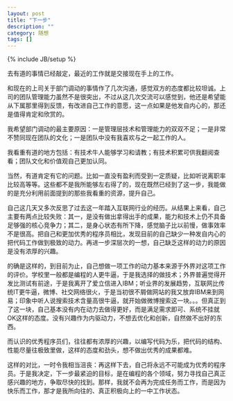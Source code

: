 ```yaml
---
layout: post
title: "下一步"
description: ""
category: 随想 
tags: []
---
```

{% include JB/setup %}

去有道的事情已经敲定，最近的工作就是交接现在手上的工作。

和现在的上司关于部门调动的事情作了几次沟通，感觉双方的态度都比较坦诚。上司的团队管理能力虽然不是很突出，不过从这几次交流可以感觉到，他还是希望能从下属那里得到反馈，有改进自己工作的意愿，这一点如果是他发自内心的，那还是值得肯定和欣赏的。

我希望部门调动的最主要原因：一是管理层技术和管理能力的双双不足；一是非常不赞同现在团队的文化；一是团队中没有我喜欢与之一起工作的人。

我看重有道的地方包括：有技术牛人能够学习和请教；有技术积累可供我翻阅查看；团队文化和价值观自己更加认同。

当然，有道肯定有它的问题。比如一直没有盈利而受到一定质疑，比如听说离职率比较高等等。这些都不是我所能够左右得了的，现在既然已经到了这一步，我能做的是充分利用前面提到的那些我看重的资源，提升自己。

自己这几天又多次反思了过去这一年踏入互联网行业的经历。从结果上来看，自己主要有两点比较失败：其一，是没有做出拿得出手的成果，能力和技术上仍不具备足够强的核心竞争力；其二，是身心状态有所下降，感觉脑子比以前慢，做事效率不是很高。把自己和更加优秀的程序员相比，发现目前的自己缺少一种发自内心的把代码工作做到极致的动力。再进一步深层次的一想，自己缺乏这样的动力的原因是没有浓厚的兴趣。

的确是这样的，到目前为止，自己想做一项工作的动力基本来源于外界对这项工作的评价。学校里一般都是编程的人更牛逼，于是我选择的做技术；外界普遍觉得开发比测试有前途，于是我离开了爱立信进入IBM；听业界的发展趋势，互联网比传统IT更牛逼，微博、社交网络很火，于是当初很不屑做网站的我又放弃IBM来到网易；印象中听人说搜索技术含量高很牛逼，就开始做微博搜索这一块。。。但真正到了这一块，自己基本没有内在动力去做得更好，而是满足需求即可、系统不挂就OK这样的态度。没有兴趣作为内驱动力，不想去优化和创新，自然做不出好的东西。

而认识的优秀程序员们，往往都有浓厚的兴趣，以编写代码为乐，把代码的结构、性能尽量往极致里做，这样的态度和劲头，想不做出优秀的成果都难。

这样的对比，一时令我相当沮丧：再这样下去，自己将永远不可能成为优秀的程序员。于是我决定，下一步最紧迫的目标，是在编程的各个领域，努力寻找自己真正感兴趣的地方，争取尽快的找到。那样，我就不会再为完成任务而工作，而是因为快乐而工作，那才是我所向往的、真正积极向上的一中工作状态。
